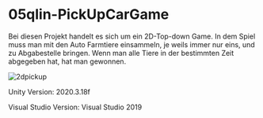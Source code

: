 # 05qlin-PickUpCarGame

Bei diesen Projekt handelt es sich um ein 2D-Top-down Game. In dem Spiel muss man mit den Auto Farmtiere einsammeln, je weils immer nur eins, und zu Abgabestelle bringen. Wenn man alle Tiere in der bestimmten Zeit abgegeben hat, hat man gewonnen. 

![2dpickup](https://user-images.githubusercontent.com/114598453/216104920-7990ae41-e254-4814-a706-994c2a00ec13.jpg)


Unity Version: 2020.3.18f

Visual Studio Version: Visual Studio 2019
